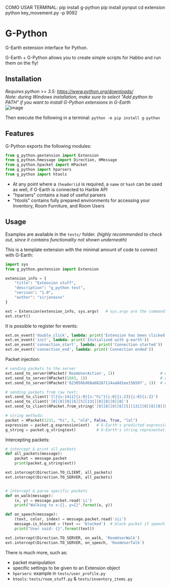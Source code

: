 COMO USAR
TERMINAL:
pip install g-python
pip install pynput
cd extension
python key_movement.py -p 9092

# G-Python

G-Earth extension interface for Python.

G-Earth + G-Python allows you to create simple scripts for Habbo and run them on the fly!

## Installation

_Requires python >= 3.5: https://www.python.org/downloads/_  
_Note: during Windows installation, make sure to select "Add python to PATH" if you want to install G-Python extensions in G-Earth_  
![image](https://user-images.githubusercontent.com/36828922/129458391-b10339e0-5671-4b8e-b644-da417730514f.png)

Then execute the following in a terminal:
`python -m pip install g-python`

## Features

G-Python exports the following modules:

```python
from g_python.gextension import Extension
from g_python.hmessage import Direction, HMessage
from g_python.hpacket import HPacket
from g_python import hparsers
from g_python import htools
```

- At any point where a `(header)id` is required, a `name` or `hash` can be used as well, if G-Earth is connected to Harble API
- "hparsers" contains a load of useful parsers
- "htools" contains fully prepared environments for accessing your Inventory, Room Furniture, and Room Users

## Usage

Examples are available in the `tests/` folder. _(highly recommended to check out, since it contains functionality not shown underneath)_

This is a template extension with the minimal amount of code to connect with G-Earth:

```python
import sys
from g_python.gextension import Extension

extension_info = {
    "title": "Extension stuff",
    "description": "g_python test",
    "version": "1.0",
    "author": "sirjonasxx"
}

ext = Extension(extension_info, sys.argv)   # sys.argv are the commandline arguments, for example ['-p', '9092'] (G-Earth's extensions port)
ext.start()
```

It is possible to register for events:

```python
ext.on_event('double_click', lambda: print('Extension has been clicked'))
ext.on_event('init', lambda: print('Initialized with g-earth'))
ext.on_event('connection_start', lambda: print('Connection started'))
ext.on_event('connection_end', lambda: print('Connection ended'))
```

Packet injection:

```python
# sending packets to the server
ext.send_to_server(HPacket('RoomUserAction', 1))                    # wave using harble api name
ext.send_to_server(HPacket(1843, 1))                                # wave using header Id
ext.send_to_server(HPacket('623058bd68a68267114aa8d1ee15b597', 1))  # wave using harble api hash

# sending packets from raw text:
ext.send_to_client('{l}{u:1411}{i:0}{s:"hi"}{i:0}{i:23}{i:0}{i:2}')
ext.send_to_client('[0][0][0][6][5][131][0][0][0][0]')
ext.send_to_client(HPacket.from_string('[0][0][0][6][5][131][0][0][0][0]', ext))

# string methods:
packet = HPacket(1231, "hi", 5, "old", False, True, "lol")
expression = packet.g_expression(ext)   # G-Earth's predicted expression
g_string = packet.g_string(ext)         # G-Earth's string representation
```

Intercepting packets:

```python
# intercept & print all packets
def all_packets(message):
    packet = message.packet
    print(packet.g_string(ext))

ext.intercept(Direction.TO_CLIENT, all_packets)
ext.intercept(Direction.TO_SERVER, all_packets)


# intercept & parse specific packets
def on_walk(message):
    (x, y) = message.packet.read('ii')
    print("Walking to x:{}, y={}".format(x, y))

def on_speech(message):
    (text, color, index) = message.packet.read('sii')
    message.is_blocked = (text == 'blocked')  # block packet if speech equals "blocked"
    print("User said: {}".format(text))

ext.intercept(Direction.TO_SERVER, on_walk, 'RoomUserWalk')
ext.intercept(Direction.TO_SERVER, on_speech, 'RoomUserTalk')
```

There is much more, such as:

- packet manipulation
- specific settings to be given to an Extension object
- `hparsers`: example in `tests/user_profile.py`
- `htools`: `tests/room_stuff.py` & `tests/inventory_items.py`
